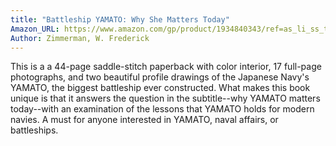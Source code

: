 ```yaml
---
title: "Battleship YAMATO: Why She Matters Today"
Amazon_URL: https://www.amazon.com/gp/product/1934840343/ref=as_li_ss_tl?ie=UTF8&linkCode=ll1&tag=internetbo00a-20
Author: Zimmerman, W. Frederick
---
```

This is a a 44-page saddle-stitch paperback with color interior, 17 full-page photographs, and two beautiful profile drawings of the Japanese Navy's YAMATO, the biggest battleship ever constructed.  What makes this book unique is that it answers the question in the subtitle--why YAMATO matters today--with an examination of the lessons that YAMATO holds for modern navies.  A must for anyone interested in YAMATO, naval affairs, or battleships.